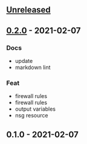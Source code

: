 
<a name="unreleased"></a>
## [Unreleased]


<a name="0.2.0"></a>
## [0.2.0] - 2021-02-07
### Docs
- update
- markdown lint

### Feat
- firewall rules
- firewall rules
- output variables
- nsg resource


<a name="0.1.0"></a>
## 0.1.0 - 2021-02-07

[Unreleased]: https://github.com/bcochofel/terraform-azurerm-network-security-group/compare/0.2.0...HEAD
[0.2.0]: https://github.com/bcochofel/terraform-azurerm-network-security-group/compare/0.1.0...0.2.0
